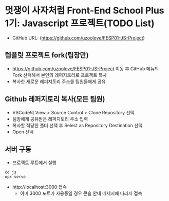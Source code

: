 # 멋쟁이 사자처럼 Front-End School Plus 1기: Javascript 프로젝트(TODO List)
* GitHub URL: (https://github.com/uzoolove/FESP01-JS-Project)

## 템플릿 프로젝트 fork(팀장만)
* https://github.com/uzoolove/FESP01-JS-Project 이동 후 GitHub 메뉴의 Fork 선택해서 본인의 레퍼지토리로 프로젝트 복사
* 복사한 새로운 레퍼지토리 주소를 팀원들에게 공유

## Github 레퍼지토리 복사(모든 팀원)
* VSCode의 View > Source Control > Clone Repository 선택
* 팀장에게 공유받은 레퍼지토리 주소 입력
* 복사할 적당한 폴더 선택 후 Select as Repository Destination 선택
* Open 선택

## 서버 구동
* 프로젝트 루트에서 실행
```
cd js
npx serve .
```
* http://localhost:3000 접속
  - 이미 3000 포트가 사용중일 경우 콘솔 안내 메세지에 따라서 접속
